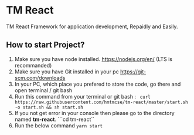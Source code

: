 # TM React
TM React Framework for application development, Repaidly and Easily. 



## How to start Project?

1. Make sure you have node installed. https://nodejs.org/en/  (LTS is recommanded)
2. Make sure you have Git installed in your pc https://git-scm.com/downloads
3. In your PC, which place you prefered to store the code, go there and open terminal / git bash
4. Run this command from your terminal or git bash : ``` curl https://raw.githubusercontent.com/hmtmcse/tm-react/master/start.sh -o start.sh && sh start.sh```
5. If you not get error in your console then please go to the directory named **tm-react**. ```cd tm-react``
6. Run the below command ```yarn start```